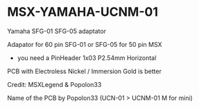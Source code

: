 # MSX-YAMAHA-UCNM-01
Yamaha SFG-01 SFG-05 adaptator

Adapator for 60 pin SFG-01 or SFG-05 for 50 pin MSX

* you need a PinHeader 1x03 P2.54mm Horizontal


PCB with Electroless Nickel / Immersion Gold is better




Credit: MSXLegend & Popolon33

Name of the PCB by Popolon33 (UCN-01 > UCNM-01  M for mini)
